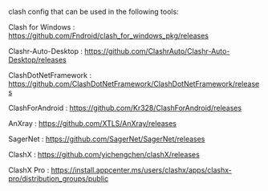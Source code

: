 clash config that can be used in the following tools:

Clash for Windows : https://github.com/Fndroid/clash_for_windows_pkg/releases

Clashr-Auto-Desktop : https://github.com/ClashrAuto/Clashr-Auto-Desktop/releases

ClashDotNetFramework : https://github.com/ClashDotNetFramework/ClashDotNetFramework/releases

ClashForAndroid : https://github.com/Kr328/ClashForAndroid/releases

AnXray : https://github.com/XTLS/AnXray/releases

SagerNet : https://github.com/SagerNet/SagerNet/releases

ClashX : https://github.com/yichengchen/clashX/releases

ClashX Pro : https://install.appcenter.ms/users/clashx/apps/clashx-pro/distribution_groups/public